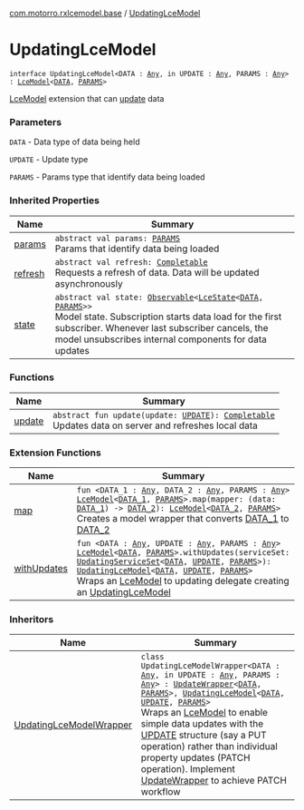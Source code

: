 [com.motorro.rxlcemodel.base](../index.md) / [UpdatingLceModel](./index.md)

# UpdatingLceModel

`interface UpdatingLceModel<DATA : `[`Any`](https://kotlinlang.org/api/latest/jvm/stdlib/kotlin/-any/index.html)`, in UPDATE : `[`Any`](https://kotlinlang.org/api/latest/jvm/stdlib/kotlin/-any/index.html)`, PARAMS : `[`Any`](https://kotlinlang.org/api/latest/jvm/stdlib/kotlin/-any/index.html)`> : `[`LceModel`](../-lce-model/index.md)`<`[`DATA`](index.md#DATA)`, `[`PARAMS`](index.md#PARAMS)`>`

[LceModel](../-lce-model/index.md) extension that can [update](update.md) data

### Parameters

`DATA` - Data type of data being held

`UPDATE` - Update type

`PARAMS` - Params type that identify data being loaded

### Inherited Properties

| Name | Summary |
|---|---|
| [params](../-lce-model/params.md) | `abstract val params: `[`PARAMS`](../-lce-model/index.md#PARAMS)<br>Params that identify data being loaded |
| [refresh](../-lce-model/refresh.md) | `abstract val refresh: `[`Completable`](http://reactivex.io/RxJava/2.x/javadoc/io/reactivex/Completable.html)<br>Requests a refresh of data. Data will be updated asynchronously |
| [state](../-lce-model/state.md) | `abstract val state: `[`Observable`](http://reactivex.io/RxJava/2.x/javadoc/io/reactivex/Observable.html)`<`[`LceState`](../-lce-state/index.md)`<`[`DATA`](../-lce-model/index.md#DATA)`, `[`PARAMS`](../-lce-model/index.md#PARAMS)`>>`<br>Model state. Subscription starts data load for the first subscriber. Whenever last subscriber cancels, the model unsubscribes internal components for data updates |

### Functions

| Name | Summary |
|---|---|
| [update](update.md) | `abstract fun update(update: `[`UPDATE`](index.md#UPDATE)`): `[`Completable`](http://reactivex.io/RxJava/2.x/javadoc/io/reactivex/Completable.html)<br>Updates data on server and refreshes local data |

### Extension Functions

| Name | Summary |
|---|---|
| [map](../map.md) | `fun <DATA_1 : `[`Any`](https://kotlinlang.org/api/latest/jvm/stdlib/kotlin/-any/index.html)`, DATA_2 : `[`Any`](https://kotlinlang.org/api/latest/jvm/stdlib/kotlin/-any/index.html)`, PARAMS : `[`Any`](https://kotlinlang.org/api/latest/jvm/stdlib/kotlin/-any/index.html)`> `[`LceModel`](../-lce-model/index.md)`<`[`DATA_1`](../map.md#DATA_1)`, `[`PARAMS`](../map.md#PARAMS)`>.map(mapper: (data: `[`DATA_1`](../map.md#DATA_1)`) -> `[`DATA_2`](../map.md#DATA_2)`): `[`LceModel`](../-lce-model/index.md)`<`[`DATA_2`](../map.md#DATA_2)`, `[`PARAMS`](../map.md#PARAMS)`>`<br>Creates a model wrapper that converts [DATA_1](../map.md#DATA_1) to [DATA_2](../map.md#DATA_2) |
| [withUpdates](../with-updates.md) | `fun <DATA : `[`Any`](https://kotlinlang.org/api/latest/jvm/stdlib/kotlin/-any/index.html)`, UPDATE : `[`Any`](https://kotlinlang.org/api/latest/jvm/stdlib/kotlin/-any/index.html)`, PARAMS : `[`Any`](https://kotlinlang.org/api/latest/jvm/stdlib/kotlin/-any/index.html)`> `[`LceModel`](../-lce-model/index.md)`<`[`DATA`](../with-updates.md#DATA)`, `[`PARAMS`](../with-updates.md#PARAMS)`>.withUpdates(serviceSet: `[`UpdatingServiceSet`](../../com.motorro.rxlcemodel.base.service/-updating-service-set/index.md)`<`[`DATA`](../with-updates.md#DATA)`, `[`UPDATE`](../with-updates.md#UPDATE)`, `[`PARAMS`](../with-updates.md#PARAMS)`>): `[`UpdatingLceModel`](./index.md)`<`[`DATA`](../with-updates.md#DATA)`, `[`UPDATE`](../with-updates.md#UPDATE)`, `[`PARAMS`](../with-updates.md#PARAMS)`>`<br>Wraps an [LceModel](../-lce-model/index.md) to updating delegate creating an [UpdatingLceModel](./index.md) |

### Inheritors

| Name | Summary |
|---|---|
| [UpdatingLceModelWrapper](../-updating-lce-model-wrapper/index.md) | `class UpdatingLceModelWrapper<DATA : `[`Any`](https://kotlinlang.org/api/latest/jvm/stdlib/kotlin/-any/index.html)`, in UPDATE : `[`Any`](https://kotlinlang.org/api/latest/jvm/stdlib/kotlin/-any/index.html)`, PARAMS : `[`Any`](https://kotlinlang.org/api/latest/jvm/stdlib/kotlin/-any/index.html)`> : `[`UpdateWrapper`](../-update-wrapper/index.md)`<`[`DATA`](../-updating-lce-model-wrapper/index.md#DATA)`, `[`PARAMS`](../-updating-lce-model-wrapper/index.md#PARAMS)`>, `[`UpdatingLceModel`](./index.md)`<`[`DATA`](../-updating-lce-model-wrapper/index.md#DATA)`, `[`UPDATE`](../-updating-lce-model-wrapper/index.md#UPDATE)`, `[`PARAMS`](../-updating-lce-model-wrapper/index.md#PARAMS)`>`<br>Wraps an [LceModel](../-lce-model/index.md) to enable simple data updates with the [UPDATE](../-updating-lce-model-wrapper/index.md#UPDATE) structure (say a PUT operation) rather than individual property updates (PATCH operation). Implement [UpdateWrapper](../-update-wrapper/index.md) to achieve PATCH workflow |

